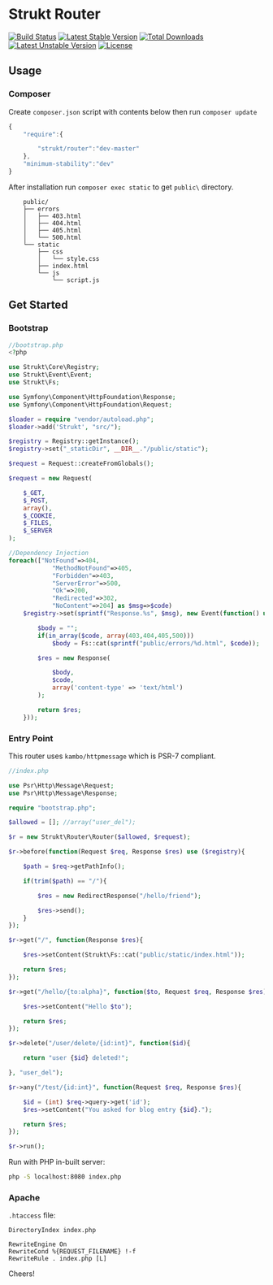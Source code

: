 Strukt Router
=============

[![Build Status](https://travis-ci.org/pitsolu/strukt-router.svg?branch=master)](https://packagist.org/packages/strukt/router)
[![Latest Stable Version](https://poser.pugx.org/strukt/router/v/stable)](https://packagist.org/packages/strukt/router)
[![Total Downloads](https://poser.pugx.org/strukt/router/downloads)](https://packagist.org/packages/strukt/router)
[![Latest Unstable Version](https://poser.pugx.org/strukt/router/v/unstable)](https://packagist.org/packages/strukt/router)
[![License](https://poser.pugx.org/strukt/router/license)](https://packagist.org/packages/strukt/router)

## Usage

### Composer

Create `composer.json` script with contents below then run `composer update`

```js
{
    "require":{

        "strukt/router":"dev-master"
    },
    "minimum-stability":"dev"
}
```

After installation run  `composer exec static` to get `public\` directory.

```
    public/
    ├── errors
    │   ├── 403.html
    │   ├── 404.html
    │   ├── 405.html
    │   └── 500.html
    └── static
        ├── css
        │   └── style.css
        ├── index.html
        └── js
            └── script.js
```

## Get Started

### Bootstrap

```php
//bootstrap.php
<?php

use Strukt\Core\Registry;
use Strukt\Event\Event;
use Strukt\Fs;

use Symfony\Component\HttpFoundation\Response;
use Symfony\Component\HttpFoundation\Request;

$loader = require "vendor/autoload.php";
$loader->add('Strukt', "src/");

$registry = Registry::getInstance();
$registry->set("_staticDir", __DIR__."/public/static");

$request = Request::createFromGlobals();

$request = new Request(

    $_GET,
    $_POST,
    array(),
    $_COOKIE,
    $_FILES,
    $_SERVER
);

//Dependency Injection
foreach(["NotFound"=>404, 
            "MethodNotFound"=>405,
            "Forbidden"=>403, 
            "ServerError"=>500,
            "Ok"=>200, 
            "Redirected"=>302,
            "NoContent"=>204] as $msg=>$code)
    $registry->set(sprintf("Response.%s", $msg), new Event(function() use($code){

        $body = "";
        if(in_array($code, array(403,404,405,500)))
            $body = Fs::cat(sprintf("public/errors/%d.html", $code));

        $res = new Response(

            $body,
            $code,
            array('content-type' => 'text/html')
        );

        return $res;
    }));
```

### Entry Point

This router uses `kambo/httpmessage` which is PSR-7 compliant.

```php
//index.php

use Psr\Http\Message\Request;
use Psr\Http\Message\Response;

require "bootstrap.php";

$allowed = []; //array("user_del");

$r = new Strukt\Router\Router($allowed, $request);

$r->before(function(Request $req, Response $res) use ($registry){

    $path = $req->getPathInfo();

    if(trim($path) == "/"){

        $res = new RedirectResponse("/hello/friend");

        $res->send();
    }
});

$r->get("/", function(Response $res){

    $res->setContent(Strukt\Fs::cat("public/static/index.html"));

    return $res;
});

$r->get("/hello/{to:alpha}", function($to, Request $req, Response $res){

    $res->setContent("Hello $to");

    return $res;
});

$r->delete("/user/delete/{id:int}", function($id){

    return "user {$id} deleted!";

}, "user_del");

$r->any("/test/{id:int}", function(Request $req, Response $res){

    $id = (int) $req->query->get('id');
    $res->setContent("You asked for blog entry {$id}.");

    return $res;
});

$r->run();
```

Run with PHP in-built server:

```sh
php -S localhost:8080 index.php
```

### Apache

`.htaccess` file:

```
DirectoryIndex index.php

RewriteEngine On
RewriteCond %{REQUEST_FILENAME} !-f
RewriteRule . index.php [L]
```

Cheers!